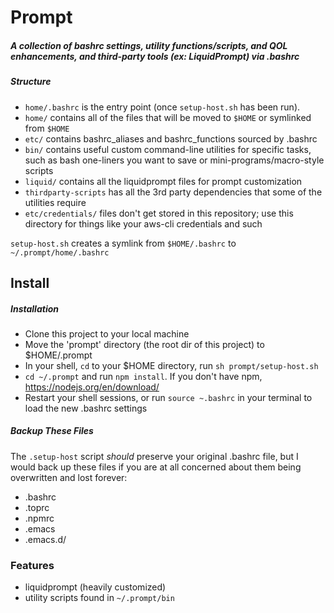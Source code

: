 # Prompt
##### A collection of bashrc settings, utility functions/scripts, and QOL enhancements, and third-party tools (ex: LiquidPrompt) via .bashrc
##### Structure
- `home/.bashrc` is the entry point (once `setup-host.sh` has been run).  
- `home/` contains all of the files that will be moved to `$HOME` or symlinked from `$HOME`  
- `etc/` contains bashrc_aliases and bashrc_functions sourced by .bashrc
- `bin/` contains useful custom command-line utilities for specific tasks, such as bash one-liners you want to save or mini-programs/macro-style scripts
- `liquid/` contains all the liquidprompt files for prompt customization
- `thirdparty-scripts` has all the 3rd party dependencies that some of the utilities require
- `etc/credentials/` files don't get stored in this repository; use this directory for things like your aws-cli credentials and such

`setup-host.sh` creates a symlink from `$HOME/.bashrc` to `~/.prompt/home/.bashrc`

## Install 
##### Installation 
- Clone this project to your local machine
- Move the 'prompt' directory (the root dir of this project) to $HOME/.prompt
- In your shell, `cd` to your $HOME directory, run `sh prompt/setup-host.sh`
- `cd ~/.prompt` and run `npm install`. If you don't have npm, https://nodejs.org/en/download/
- Restart your shell sessions, or run `source ~.bashrc` in your terminal to load the new .bashrc settings
 
##### Backup These Files
The `.setup-host` script _should_ preserve your original .bashrc file, but I would back up these files if you are at all concerned about them being overwritten and lost forever:
- .bashrc
- .toprc
- .npmrc
- .emacs
- .emacs.d/
 
### Features
- liquidprompt (heavily customized)
- utility scripts found in `~/.prompt/bin`
